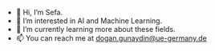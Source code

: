 - 👋 Hi, I’m Sefa.
- 👀 I’m interested in AI and Machine Learning.
- 🌱 I’m currently learning more about these fields.
- 📫 You can reach me at dogan.gunaydin@ue-germany.de
